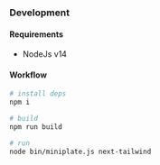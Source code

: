 ### Development

#### Requirements
- NodeJs v14

#### Workflow
```bash
# install deps
npm i

# build
npm run build

# run
node bin/miniplate.js next-tailwind
```